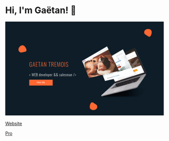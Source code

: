 # Hi, I'm Gaëtan! :metal:

![Profil image](profil-img.png)

[Website](https://www.gaetantremois.fr)

[Pro](https://www.insightweb.fr)
